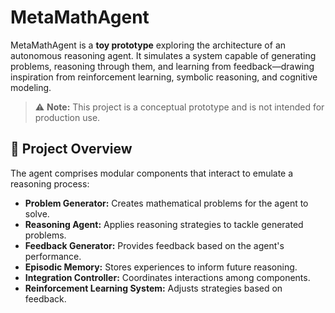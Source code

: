 # MetaMathAgent

MetaMathAgent is a **toy prototype** exploring the architecture of an autonomous reasoning agent. It simulates a system capable of generating problems, reasoning through them, and learning from feedback—drawing inspiration from reinforcement learning, symbolic reasoning, and cognitive modeling.

> ⚠️ **Note:** This project is a conceptual prototype and is not intended for production use.

## 🧠 Project Overview

The agent comprises modular components that interact to emulate a reasoning process:

- **Problem Generator:** Creates mathematical problems for the agent to solve.
- **Reasoning Agent:** Applies reasoning strategies to tackle generated problems.
- **Feedback Generator:** Provides feedback based on the agent's performance.
- **Episodic Memory:** Stores experiences to inform future reasoning.
- **Integration Controller:** Coordinates interactions among components.
- **Reinforcement Learning System:** Adjusts strategies based on feedback.


